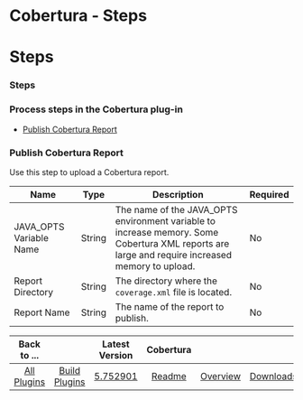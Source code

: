 
Cobertura - Steps
=================

# Steps



### Steps




 



### Process steps in the Cobertura plug-in


* [Publish Cobertura Report](#publish_cobertura_report)




### Publish Cobertura Report


Use this step to upload a Cobertura report.




| Name | Type | Description | Required |
| --- | --- | --- | --- |
| JAVA\_OPTS Variable Name | String | The name of the JAVA\_OPTS environment variable to increase memory. Some Cobertura XML reports are large and require increased memory to upload. | No |
| Report Directory | String | The directory where the `coverage.xml` file is located. | No |
| Report Name | String | The name of the report to publish. | No |





|Back to ...||Latest Version|Cobertura |||
| :---: | :---: | :---: | :---: | :---: | :---: |
|[All Plugins](../../index.md)|[Build Plugins](../README.md)|[5.752901](https://raw.githubusercontent.com/UrbanCode/IBM-UCB-PLUGINS/main/files/Cobertura/cobertura-5.752901.zip)|[Readme](README.md)|[Overview](overview.md)|[Downloads](downloads.md)|
